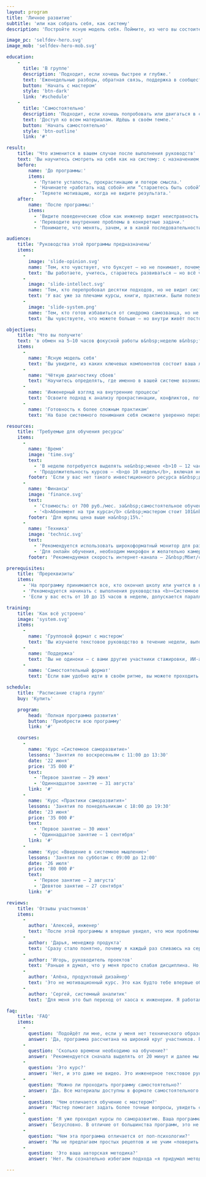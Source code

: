 ```yaml
---
layout: program
title: 'Личное развитие'
subtitle: 'или как собрать себя, как систему'
description: 'Постройте ясную модель себя. Поймите, из чего вы состоите. Что вас двигает. Что мешает. И как это изменить.'

image_pc: 'selfdev-hero.svg'
image_mob: 'selfdev-hero-mob.svg'

education:
    -
      title: 'В группе'
      description: 'Подходит, если хочешь быстрее и глубже.'
      text: 'Еженедельные разборы, обратная связь, поддержка в сообществе.'
      button: 'Начать с мастером'
      style: 'btn-dark'
      link: '#schedule'
    -
      title: 'Самостоятельно'
      description: 'Подходит, если хочешь попробовать или двигаться в своем ритме.'
      text: 'Доступ ко всем материалам. Идёшь в своём темпе.'
      button: 'Начать самостоятельно'
      style: 'btn-outline'
      link: '#'

result:
    title: 'Что изменится в вашем случае после выполнения руководств'
    text: 'Вы научитесь смотреть на себя как на систему: с назначением, логикой поведения, узлами сбоев и точками роста. Вместо туманных ощущений вроде «что‑то не так» появится конкретика: где именно происходит сбой, почему он повторяется и что с этим делать. Вы перестанете метаться между лайфхаками и советами гуру — и начнёте сами выстраивать устойчивую траекторию развития.'
    before:
        name: 'До программы:'
        items:
          - 'Путаете усталость, прокрастинацию и потерю смысла.'
          - 'Начинаете «работать над собой» или “стараетесь быть собой”, не понимая, что именно и как менять.'
          - 'Теряете мотивацию, когда не видите результата.'
    after:
        name: 'После программы:'
        items:
          - 'Видите поведенческие сбои как инженер видит неисправность в системе.'
          - 'Переводите внутренние проблемы в конкретные задачи.'
          - 'Понимаете, что менять, зачем, и в какой последовательности.'

audience:
    title: 'Руководства этой программы предназначены'
    items:
      -
        image: 'slide-opinion.svg'
        name: 'Тем, кто чувствует, что буксует — но не понимает, почему'
        text: 'Вы работаете, учитесь, стараетесь развиваться — но всё чаще ловите себя на ощущении пробуксовки. Прогресса нет, удовлетворения тоже. Вы хотите понять, где и почему застряли, чтобы наконец сдвинуться с места — не методом перебора, а осознанно.'
      -
        image: 'slide-intellect.svg'
        name: 'Тем, кто перепробовал десятки подходов, но не видит системных изменений'
        text: 'У вас уже за плечами курсы, книги, практики. Были полезные идеи — но они не закрепились. Всё, что вы пробовали, так и осталось несвязанным. Вы ищете не очередной метод, а рамку, которая поможет увязать опыт в систему и, наконец, начать движение вперёд — не по кругу, а по восходящей траектории.'
      -
        image: 'slide-system.png'
        name: 'Тем, кто готов избавиться от синдрома самозванца, но не понимает, что именно нужно менять'
        text: 'Вы чувствуете, что можете больше — но внутри живёт постоянное сомнение: «А вдруг это случайность? А вдруг я недостаточно компетентен?» Вы пробуете «поверить в себя», но это не работает надолго. Вам важно не просто поднять уверенность, а понять, откуда берётся внутренний сбой — и как системно изменить свою личную архитектуру, чтобы опираться на реальные основания, а не на самоутешение.'

objectives:
    title: 'Что вы получите'
    text: 'в обмен на 5–10 часов фокусной работы в&nbsp;неделю в&nbsp;течении 9&nbsp;недель'
    items:
      -
        name: 'Ясную модель себя'
        text: 'Вы увидите, из каких ключевых компонентов состоит ваша личность и как они связаны между собой'
      -
        name: 'Чёткую диагностику сбоев'
        text: 'Научитесь определять, где именно в вашей системе возникают повторяющиеся ошибки и почему'
      -
        name: 'Инженерный взгляд на внутренние процессы'
        text: 'Освоите подход к анализу прокрастинации, конфликтов, потери мотивации не через эмоции, а через структуру'
      -
        name: 'Готовность к более сложным практикам'
        text: 'На базе системного понимания себя сможете уверенно переходить к глубокому саморазвитию и перестройке личной стратегии'

resources:
    title: 'Требуемые для обучения ресурсы'
    items:
      -
        name: 'Время'
        image: 'time.svg'
        text:
          - 'В неделю потребуется выделять не&nbsp;менее <b>10 — 12 часов</b>.'
          - 'Продолжительность курсов — <b>до 10 недель</b>, включая неделю на&nbsp;подготовку к&nbsp;защите.'
        footer: 'Если у вас нет такого инвестиционного ресурса в&nbsp;данный момент, отложите прохождение курсов.'
      -
        name: 'Финансы'
        image: 'finance.svg'
        text:
          - 'Стоимость: от 700 руб./мес. за&nbsp;самостоятельное обучение, до&nbsp;69&nbsp;тыс.&nbsp;руб. за&nbsp;курс с&nbsp;мастером.'
          - '<b>Абонемент на три курса</b> с&nbsp;мастером стоит 101&nbsp;тыс.&nbsp;руб. (с&nbsp;учётом скидки&nbsp;20%).'
        footer: 'Для юрлиц цена выше на&nbsp;15%.'
      -
        name: 'Техника'
        image: 'technic.svg'
        text:
          - 'Рекомендуется использовать широкоформатный монитор для разделения на два экрана: один для курса, другой для заметок.'
          - 'Для онлайн обучения, необходим микрофон и желательно камеру.'
        footer: 'Рекомендуемая скорость интернет-канала — 2&nbsp;Мбит/с и&nbsp;выше.'

prerequisites:
    title: 'Пререквизиты'
    items:
      - 'На программу принимаются все, кто окончил школу или учится в вузе. Наличие технического образования не требуется.'
      - 'Рекомендуется начинать с выполнения руководства <b>«Системное саморазвитие»</b>, особенно если вы впервые сталкиваетесь с инженерным подходом к личности.'
      - 'Если у вас есть от 10 до 15 часов в неделю, допускается параллельное изучение руководства <b>«Практики саморазвития»</b>. Однако, одновременное прохождение всех руководств не рекомендуется — так вы теряете фокус и снижаете глубину проработки.'

training:
    title: 'Как всё устроено'
    image: 'system.svg'
    items:
      -
        name: 'Групповой формат с мастером'
        text: 'Вы изучаете текстовое руководство в течение недели, выполняете задания и участвуете в еженедельной онлайн-встрече с мастером. На встрече разбираются ключевые идеи и вопросы. Мастер проверяет ваши задания, даёт обратную связь в чате Telegram и комментирует ваши публикации в клубе единомышленников.'
      -
        name: 'Поддержка'
        text: 'Вы не одиноки — с вами другие участники стажировки, ИИ-ассистент, а также сообщество в клубе. Это среда, в которой можно обсуждать, уточнять и углублять понимание.'
      -
        name: 'Самостоятельный формат'
        text: 'Если вам удобно идти в своём ритме, вы можете проходить руководство самостоятельно — без обратной связи от мастера. Для доступа к материалам оформите <a href="#">подписку</a>.'

schedule:
    title: 'Расписание старта групп'
    buy: 'Купить'

    program:
        head: 'Полная программа развития'
        button: 'Приобрести всю программу'
        link: '#'

    courses:
      -
        name: 'Курс «Системное саморазвитие»'
        lessons: 'Занятия по воскресеньям с 11:00 до 13:30'
        date: '22 июня'
        price: '35 000 ₽'
        text:
          - 'Первое занятие — 29 июня'
          - 'Одиннадцатое занятие — 31 августа'
        link: '#'
      -
        name: 'Курс «Практики саморазвития»'
        lessons: 'Занятия по понедельникам с 18:00 до 19:30'
        date: '23 июня'
        price: '35 000 ₽'
        text:
          - 'Первое занятие — 30 июня'
          - 'Одиннадцатое занятие — 1 сентября'
        link: '#'
      -
        name: 'Курс «Введение в системное мышление»'
        lessons: 'Занятия по субботам с 09:00 до 12:00'
        date: '26 июля'
        price: '80 000 ₽'
        text:
          - 'Первое занятие — 2 августа'
          - 'Девятое занятие — 27 сентября'
        link: '#'

reviews:
    title: 'Отзывы участников'
    items:
      -
        author: 'Алексей, инженер'
        text: 'После этой программы я впервые увидел, что мои проблемы — не “во мне”, а в том, как я думаю. И это можно чинить.'
      -
        author: 'Дарья, менеджер продукта'
        text: 'Сразу стало понятно, почему я каждый раз сливаюсь на середине любого проекта. И что с этим делать.'
      -
        author: 'Игорь, руководитель проектов'
        text: 'Раньше я думал, что у меня просто слабая дисциплина. Но, пройдя Интро, понял: я всё время пытался решать не ту задачу. Вместо силы воли мне не хватало архитектуры себя. Теперь у меня есть карта — куда смотреть и что менять.'
      -
        author: 'Алёна, продуктовый дизайнер'
        text: 'Это не мотивационный курс. Это как будто тебе впервые объяснили, как ты вообще устроен. Я наконец-то увидела, почему постоянно возвращаюсь к одним и тем же ошибкам. И впервые поняла, с чего начать изменения, чтобы они были устойчивыми.'
      -
        author: 'Сергей, системный аналитик'
        text: 'Для меня это был переход от хаоса к инженерии. Я работал с коучами, психологами, практиками — было полезно, но всё разрозненно. А тут — целостная система. Без давления, без оценок. Просто логика, структура и спокойная работа над собой.'

faq:
    title: 'FAQ'
    items:
      -
        question: 'Подойдёт ли мне, если у меня нет технического образования?'
        answer: 'Да, программа рассчитана на широкий круг участников. Главное — желание мыслить системно и готовность работать с собой как с системой. У вас будет своя траектория развития. '
      -
        question: 'Сколько времени необходимо на обучение?'
        answer: 'Рекомендуется сначала выделять от 20 минут и далее мы дойдем до 1,5 часов в день. В среднем вам будет необходимо 5–10 часов в неделю, чтобы вы успевали не только изучать материалы, но и применять их к собственной жизни и работе.'
      -
        question: 'Это курс?'
        answer: 'Нет, и это даже не видео. Это инженерное текстовое руководство, которое вы применяете в своей реальности. Его можно использовать повторно — как инструмент диагностики и анализа изменений.'
      -
        question: 'Можно ли проходить программу самостоятельно?'
        answer: 'Да. Все материалы доступны в формате самостоятельного изучения: вы получаете тексты, упраждения для можелирования, пояснения и работаете в удобном для вас ритме. Однако, без проверки мастером.'
      -
        question: 'Чем отличается обучение с мастером?'
        answer: 'Мастер помогает задать более точные вопросы, увидеть слепые зоны, ускорить диагностику и перейти от теории к практике. Многие участники отмечают, что сопровождение позволяет глубже проработать материал и быстрее получить результат.'
      -
        question: 'Я уже проходил курсы по саморазвитию. Ваша программа будет ли полезна?'
        answer: 'Безусловно. В отличие от большинства программ, это не набор советов и отдельных техник. Это — инженерная рамка, которая позволяет связать воедино ваш предыдущий опыт, систематизировать знания и выстроить устойчивую траекторию изменений. Мы объединили многие практики вместе: инвестирование и учет времени, мышление письмом, личное стратегирование и планирование, организация досуга, формирование окружения и многие другие.'
      -
        question: 'Чем эта программа отличается от поп-психологии?'
        answer: 'Мы не предлагаем простых рецептов и не учим «поверить в себя». Мы даём структурную модель личности, основанную на системном мышлении, инженерных подходах и лучших мировых практиках в области развития интеллекта, стратегии, ИИ и мышления.'
      -
        question: 'Это ваша авторская методика?'
        answer: 'Нет. Мы сознательно избегаем подхода «я придумал метод — следуй за мной». Эта программа — результат соединения проверенных практик из разных мировых школ: системного мышления, когнитивной науки, инженерии, методологии и образовательного дизайна. Мы собираем фундаментальное образование нового типа — без догм, но с чёткой архитектурой.'

---
```

